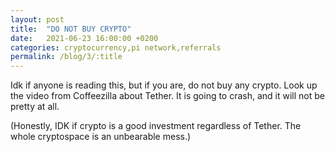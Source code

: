 ```yaml
---
layout: post
title:  "DO NOT BUY CRYPTO"
date:   2021-06-23 16:00:00 +0200
categories: cryptocurrency,pi network,referrals
permalink: /blog/3/:title
---
```

Idk if anyone is reading this, but if you are, do not buy any crypto. Look up the video from Coffeezilla about Tether.
It is going to crash, and it will not be pretty at all.

(Honestly, IDK if crypto is a good investment regardless of Tether. The whole cryptospace is an unbearable mess.)